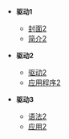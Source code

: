 <!-- Docsify/_sidebar.md -->

- **<font size ="2">驱动1 </font>**
  
  - [封面2](/ "home") 
  - [简介2](/)

- **<font size ="2">驱动2</font>**
  
  - [驱动2](/)
  - [应用程序2](Linux/驱动/guide.md)

- **<font size ="2">驱动3</font>**
  
  - [语法2](/)
  - [应用2](/)
